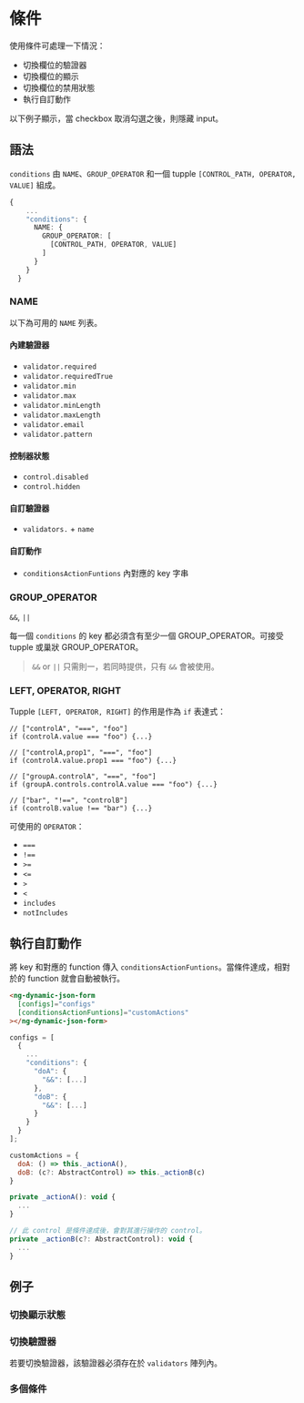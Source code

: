 # 條件

使用條件可處理一下情況：

- 切換欄位的驗證器
- 切換欄位的顯示
- 切換欄位的禁用狀態
- 執行自訂動作

以下例子顯示，當 checkbox 取消勾選之後，則隱藏 input。

<doc-form-viewer config-path="CONDITIONS_VISIBILITY.ZH-TW"></doc-form-viewer>

## 語法

`conditions` 由 `NAME`、`GROUP_OPERATOR` 和一個 tupple `[CONTROL_PATH, OPERATOR, VALUE]` 組成。

```ts
{
    ...
    "conditions": {
      NAME: {
        GROUP_OPERATOR: [
          [CONTROL_PATH, OPERATOR, VALUE]
        ]
      }
    }
  }
```

### NAME

以下為可用的 `NAME` 列表。

#### 內建驗證器

- `validator.required`
- `validator.requiredTrue`
- `validator.min`
- `validator.max`
- `validator.minLength`
- `validator.maxLength`
- `validator.email`
- `validator.pattern`

#### 控制器狀態

- `control.disabled`
- `control.hidden`

#### 自訂驗證器

- `validators.` + `name`

#### 自訂動作

- `conditionsActionFuntions` 內對應的 key 字串

### GROUP_OPERATOR

`&&`, `||`

每一個 `conditions` 的 key 都必須含有至少一個 GROUP_OPERATOR。可接受 tupple 或巢狀 GROUP_OPERATOR。

> `&&` or `||` 只需則一，若同時提供，只有 `&&` 會被使用。

### LEFT, OPERATOR, RIGHT

Tupple `[LEFT, OPERATOR, RIGHT]` 的作用是作為 `if` 表達式：

```tsx
// ["controlA", "===", "foo"]
if (controlA.value === "foo") {...}

// ["controlA,prop1", "===", "foo"]
if (controlA.value.prop1 === "foo") {...}

// ["groupA.controlA", "===", "foo"]
if (groupA.controls.controlA.value === "foo") {...}

// ["bar", "!==", "controlB"]
if (controlB.value !== "bar") {...}
```

可使用的 `OPERATOR`：

- `===`
- `!==`
- `>=`
- `<=`
- `>`
- `<`
- `includes`
- `notIncludes`

## 執行自訂動作

將 key 和對應的 function 傳入 `conditionsActionFuntions`。當條件達成，相對於的 function 就會自動被執行。

<doc-tab>

<doc-code name="HTML">

<!-- prettier-ignore -->
```html
<ng-dynamic-json-form
  [configs]="configs"
  [conditionsActionFuntions]="customActions"
></ng-dynamic-json-form>
```

</doc-code>

<doc-code name="TS">

```jsx
configs = [
  {
    ...
    "conditions": {
      "doA": {
        "&&": [...]
      },
      "doB": {
        "&&": [...]
      }
    }
  }
];

customActions = {
  doA: () => this._actionA(),
  doB: (c?: AbstractControl) => this._actionB(c)
}

private _actionA(): void {
  ...
}

// 此 control 是條件達成後，會對其進行操作的 control。
private _actionB(c?: AbstractControl): void {
  ...
}
```

</doc-code>

</doc-tab>

## 例子

### 切換顯示狀態

<doc-form-viewer config-path="CONDITIONS_VISIBILITY.ZH-TW"></doc-form-viewer>

### 切換驗證器

若要切換驗證器，該驗證器必須存在於 `validators` 陣列內。

<doc-form-viewer config-path="CONDITIONS_VALIDATOR.ZH-TW"></doc-form-viewer>

### 多個條件

<doc-form-viewer config-path="CONDITIONS_MULTIPLE.ZH-TW"></doc-form-viewer>
